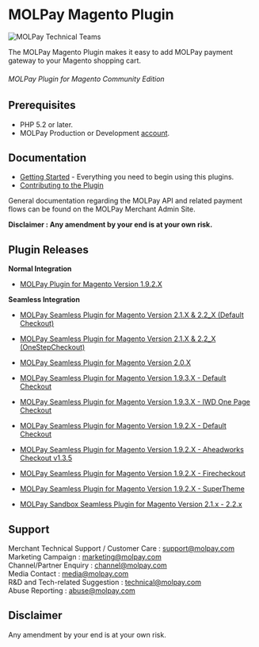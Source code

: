 MOLPay Magento Plugin
=====================
![MOLPay Technical Teams](https://github.com/MOLPay/Magento_Plugin/wiki/images/molpay-developer.jpg)

The MOLPay Magento Plugin makes it easy to add MOLPay payment gateway to your Magento shopping cart.

###### MOLPay Plugin for Magento Community Edition ######

Prerequisites
-------------

* PHP 5.2 or later.
* MOLPay Production or Development [account](http://www.molpay.com/v3/contact/merchant-enquiry).

Documentation
-------------

* [Getting Started](https://github.com/MOLPay/Magento_Plugin/wiki#getting-started) - Everything you need to begin using this plugins.
* [Contributing to the Plugin](https://github.com/MOLPay/Magento_Plugin/wiki/Contributing-to-the-Plugin)

General documentation regarding the MOLPay API and related payment flows can be found on the MOLPay Merchant Admin Site.

**Disclaimer : Any amendment by your end is at your own risk.**

Plugin Releases
---------------
**Normal Integration**
* [MOLPay Plugin for Magento Version 1.9.2.X](https://github.com/MOLPay/Magento_Plugin/tree/Version-1.9.2.x)

**Seamless Integration**
* [MOLPay Seamless Plugin for Magento Version 2.1.X & 2.2_X (Default Checkout)](https://github.com/MOLPay/Magento_Plugin/tree/Version-2.2.x/MOLPay%20Seamless%20Plugin%20for%20Magento%202.1.x%202.2.x/DefaultCheckout)
* [MOLPay Seamless Plugin for Magento Version 2.1.X & 2.2_X (OneStepCheckout)](https://github.com/MOLPay/Magento_Plugin/tree/Version-2.2.x/MOLPay%20Seamless%20Plugin%20for%20Magento%202.1.x%202.2.x/OneStepCheckout)
* [MOLPay Seamless Plugin for Magento Version 2.0.X](https://github.com/MOLPay/Magento_Plugin/tree/Version-2.0.x)
* [MOLPay Seamless Plugin for Magento Version 1.9.3.X - Default Checkout ](https://github.com/MOLPay/Magento_Plugin/tree/Version-1.9.3.x)
* [MOLPay Seamless Plugin for Magento Version 1.9.3.X - IWD One Page Checkout ](https://github.com/MOLPay/Magento_Plugin/tree/Version-1.9.3.x)
* [MOLPay Seamless Plugin for Magento Version 1.9.2.X - Default Checkout ](https://github.com/MOLPay/Magento_Plugin/tree/Version-1.9.2.x)
* [MOLPay Seamless Plugin for Magento Version 1.9.2.X - Aheadworks Checkout v1.3.5 ](https://github.com/MOLPay/Magento_Plugin/tree/Version-1.9.2.x)
* [MOLPay Seamless Plugin for Magento Version 1.9.2.X - Firecheckout ](https://github.com/MOLPay/Magento_Plugin/tree/Version-1.9.2.x)
* [MOLPay Seamless Plugin for Magento Version 1.9.2.X - SuperTheme ](https://github.com/MOLPay/Magento_Plugin/tree/Version-1.9.2.x)

* [MOLPay Sandbox Seamless Plugin for Magento Version 2.1.x - 2.2.x](https://github.com/MOLPay/Magento_Plugin/releases/tag/sbv1.0.0)

Support
-------

Merchant Technical Support / Customer Care : support@molpay.com <br>
Marketing Campaign : marketing@molpay.com <br>
Channel/Partner Enquiry : channel@molpay.com <br>
Media Contact : media@molpay.com <br>
R&D and Tech-related Suggestion : technical@molpay.com <br>
Abuse Reporting : abuse@molpay.com

Disclaimer
----------
Any amendment by your end is at your own risk.
